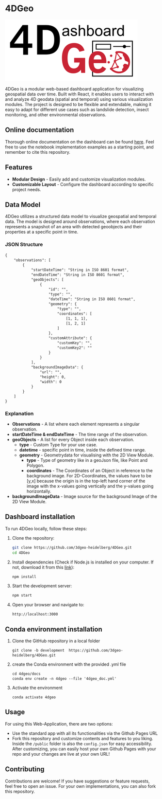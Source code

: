 # 4DGeo

![Logo](public/4DGeo_Logo_300dpi.png)

4DGeo is a modular web-based dashboard application for visualizing geospatial data over time. Built with React, it enables users to interact with and analyze 4D geodata (spatial and temporal) using various visualization modules. The project is designed to be flexible and extendable, making it easy to adapt for different use cases such as landslide detection, insect monitoring, and other environmental observations.


##  Online documentation

Thorough online documentation on the dashboard can be found [here](3dgeo-heidelberg.github.io/4DGeo). Feel free to use the notebook implementation examples as a starting point, and remember to cite this repository.


## Features

- **Modular Design** - Easily add and customize visualization modules.
- **Customizable Layout** - Configure the dashboard according to specific project needs.


## Data Model

4DGeo utilizes a structured data model to visualize geospatial and temporal data. The model is designed around observations, where each observation represents a snapshot of an area with detected geoobjects and their properties at a specific point in time.

### JSON Structure
```
{
    "observations": [
        {
            "startDateTime": "String in ISO 8601 format",
            "endDateTime": "String in ISO 8601 format",
            "geoObjects": [
                {
                    "id": "",
                    "type": "",
                    "dateTime": "String in ISO 8601 format",
                    "geometry": {
                        "type": "",
                        "coordinates": [
                            [1, 1, 1],
                            [1, 2, 1]
                        ]
                    },
                    "customAttribute": {
                        "customKey": "",
                        "customKey2": ""
                    }
                }
            ],
            "backgroundImageData": {
                "url": "",
                "height": 0,
                "width": 0
            }        
        }
    ]
}
```

### Explanation
- **Observations** - A list where each element represents a singular observation.
- **startDateTime & endDateTime** - The time range of the observation.
- **geoObjects** - A list for every Object inside each observation.
    - **type** - Custom Type for your use case.
    - **datetime** - specific point in time, inside the defined time range.
    - **geometry** - Geometrydata for visualising with the 2D View Module.
        - **type** - Type of geometry like in a geoJson file, like Point and Polygon.
        - **coordinates** - The Coordinates of an Object in reference to the background image. For 2D-Coordinates, the values have to be [y,x] because the origin is in the top-left hand corner of the image with the x-values going vertically and the y-values going horizontally.
- **backgroundImageData** - Image source for the background Image of the 2D View Module.


## Dashboard installation

To run 4DGeo locally, follow these steps:

1. Clone the repository:

   ```sh
   git clone https://github.com/3dgeo-heidelberg/4DGeo.git
   cd 4DGeo
   ```

2. Install dependencies (Check if Node.js is installed on your computer. If not, download it from this [link](https://nodejs.org/en/download)):

   ```sh
   npm install
   ```

3. Start the development server:

   ```sh
   npm start
   ```

4. Open your browser and navigate to:

   ```
   http://localhost:3000
   ```
## Conda environment installation

1. Clone the GitHub repository in a local folder
    ```
    git clone -b development  https://github.com/3dgeo-heidelberg/4DGeo.git
    ```
2. create the Conda environment with the provided .yml file
    ```
    cd 4dgeo/docs
    conda env create -n 4dgeo --file '4dgeo_doc.yml'
    ```
3. Activate the environment
    ```
    conda activate 4dgeo
    ```


## Usage

For using this Web-Application, there are two options:

- Use the standard app with all its functionalities via the Github Pages URL
- Fork this repository and customize contents and features to you liking. Inside the ```/public``` folder is also the `config.json` for easy accessibility. After customizing, you can easily host your own Github Pages with your repo and your changes are live at your own URL!

## Contributing

Contributions are welcome! If you have suggestions or feature requests, feel free to open an issue. For your own implementations, you can also fork this repository.
